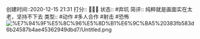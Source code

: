 
创建时间::2020-12-15 21:31
打分:: 💛💛🖤
状态:: #弃坑 
简评:: 纯粹就是画面实在太老，坚持不下去
类型:: #动作 #多人合作 #射击 #恐怖 
![%E7%94%9F%E5%8C%96%E5%8D%B1%E6%9C%BA5%20383fb583d6b24587b4ae45362949dbd7/Untitled.png](%E7%94%9F%E5%8C%96%E5%8D%B1%E6%9C%BA5%20383fb583d6b24587b4ae45362949dbd7/Untitled.png)